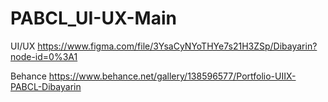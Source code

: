 # PABCL_UI-UX-Main
UI/UX
https://www.figma.com/file/3YsaCyNYoTHYe7s21H3ZSp/Dibayarin?node-id=0%3A1

Behance
https://www.behance.net/gallery/138596577/Portfolio-UIIX-PABCL-Dibayarin
